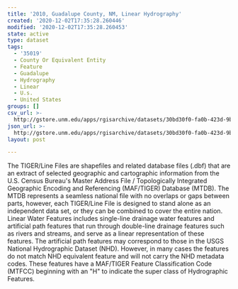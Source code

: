 ```yaml
---
title: '2010, Guadalupe County, NM, Linear Hydrography'
created: '2020-12-02T17:35:28.260446'
modified: '2020-12-02T17:35:28.260453'
state: active
type: dataset
tags:
  - '35019'
  - County Or Equivalent Entity
  - Feature
  - Guadalupe
  - Hydrography
  - Linear
  - U.s.
  - United States
groups: []
csv_url: >-
  http://gstore.unm.edu/apps/rgisarchive/datasets/30bd30f0-fa0b-423d-9b48-d8347676d039/tl_2010_35019_linearwater.derived.csv
json_url: >-
  http://gstore.unm.edu/apps/rgisarchive/datasets/30bd30f0-fa0b-423d-9b48-d8347676d039/tl_2010_35019_linearwater.derived.json
layout: post

---
```

The TIGER/Line Files are shapefiles and related database files (.dbf) that are an extract of selected geographic and cartographic information from the U.S. Census Bureau's Master Address File / Topologically Integrated Geographic Encoding and Referencing (MAF/TIGER) Database (MTDB).  The MTDB represents a seamless national file with no overlaps or gaps between parts, however, each TIGER/Line File is designed to stand alone as an independent data set, or they can be combined to cover the entire nation.  Linear Water Features includes single-line drainage water features and artificial path features that run through double-line drainage features such as rivers and streams, and serve as a linear representation of these features.  The artificial path features may correspond to those in the USGS National Hydrographic Dataset (NHD).  However, in many cases the features do not match NHD equivalent feature and will not carry the NHD metadata codes.  These features have a MAF/TIGER Feature Classification Code (MTFCC) beginning with an "H" to indicate the super class of Hydrographic Features.  

